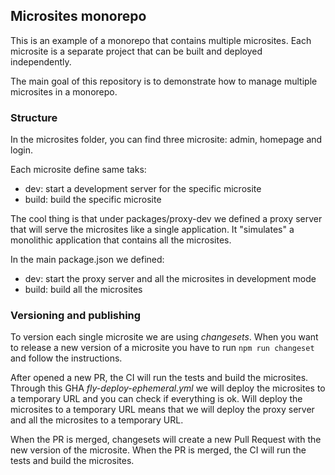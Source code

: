 ## Microsites monorepo
This is an example of a monorepo that contains multiple microsites. 
Each microsite is a separate project that can be built and deployed independently. 

The main goal of this repository is to demonstrate how to manage multiple microsites in a monorepo. 

### Structure

In the microsites folder, you can find three microsite: admin, homepage and login.

Each microsite define same taks:
- dev: start a development server for the specific microsite
- build: build the specific microsite

The cool thing is that under packages/proxy-dev we defined a proxy server that will serve the microsites like a single application.
It "simulates" a monolithic application that contains all the microsites.

In the main package.json we defined:
- dev: start the proxy server and all the microsites in development mode
- build: build all the microsites

### Versioning and publishing
To version each single microsite we are using *changesets*. 
When you want to release a new version of a microsite you have to run `npm run changeset` and follow the instructions.

After opened a new PR, the CI will run the tests and build the microsites. 
Through this GHA *fly-deploy-ephemeral.yml* we will deploy the microsites to a temporary URL and you can check if everything is ok.
Will deploy the microsites to a temporary URL means that we will deploy the proxy server and all the microsites to a temporary URL.

When the PR is merged, changesets will create a new Pull Request with the new version of the microsite.
When the PR is merged, the CI will run the tests and build the microsites.
